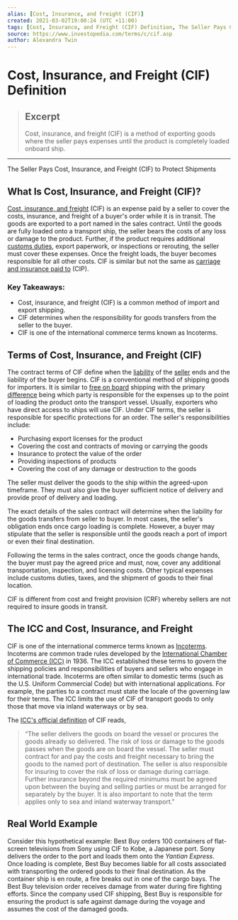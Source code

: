```yaml
---
alias: [Cost, Insurance, and Freight (CIF)]
created: 2021-03-02T19:00:24 (UTC +11:00)
tags: [Cost, Insurance, and Freight (CIF) Definition, The Seller Pays Cost, Insurance, and Freight (CIF) to Protect Shipments]
source: https://www.investopedia.com/terms/c/cif.asp
author: Alexandra Twin
---
```


# Cost, Insurance, and Freight (CIF) Definition

> ## Excerpt
> Cost, insurance, and freight (CIF) is a method of exporting goods where the seller pays expenses until the product is completely loaded onboard ship.

---

The Seller Pays Cost, Insurance, and Freight (CIF) to Protect Shipments
## What Is Cost, Insurance, and Freight (CIF)?

[Cost, insurance, and freight](https://www.investopedia.com/ask/answers/072815/what-difference-between-cost-and-freight-cfr-and-cost-insurance-and-freight-cif.asp) (CIF) is an expense paid by a seller to cover the costs, insurance, and freight of a buyer's order while it is in transit. The goods are exported to a port named in the sales contract. Until the goods are fully loaded onto a transport ship, the seller bears the costs of any loss or damage to the product. Further, if the product requires additional [customs duties](https://www.investopedia.com/terms/d/duty.asp), export paperwork, or inspections or rerouting, the seller must cover these expenses. Once the freight loads, the buyer becomes responsible for all other costs. CIF is similar but not the same as [carriage and insurance paid to](https://www.investopedia.com/terms/c/carriage-and-insurance-paid-cip.asp) (CIP).

### Key Takeaways:

-   Cost, insurance, and freight (CIF) is a common method of import and export shipping.
-   CIF determines when the responsibility for goods transfers from the seller to the buyer.
-   CIF is one of the international commerce terms known as Incoterms.

## Terms of Cost, Insurance, and Freight (CIF)

The contract terms of CIF define when the [liability](https://www.investopedia.com/terms/l/liability.asp) of the [seller](https://www.investopedia.com/terms/s/seller.asp) ends and the liability of the buyer begins. CIF is a conventional method of shipping goods for importers. It is similar to [free on board](https://www.investopedia.com/terms/f/fob.asp) shipping with the primary [difference](https://www.investopedia.com/ask/answers/020215/what-difference-between-cif-and-fob.asp) being which party is responsible for the expenses up to the point of loading the product onto the transport vessel. Usually, exporters who have direct access to ships will use CIF. Under CIF terms, the seller is responsible for specific protections for an order. The seller's responsibilities include:

-   Purchasing export licenses for the product
-   Covering the cost and contracts of moving or carrying the goods
-   Insurance to protect the value of the order
-   Providing inspections of products
-   Covering the cost of any damage or destruction to the goods

The seller must deliver the goods to the ship within the agreed-upon timeframe. They must also give the buyer sufficient notice of delivery and provide proof of delivery and loading.

The exact details of the sales contract will determine when the liability for the goods transfers from seller to buyer. In most cases, the seller's obligation ends once cargo loading is complete. However, a buyer may stipulate that the seller is responsible until the goods reach a port of import or even their final destination. 

Following the terms in the sales contract, once the goods change hands, the buyer must pay the agreed price and must, now, cover any additional transportation, inspection, and licensing costs. Other typical expenses include customs duties, taxes, and the shipment of goods to their final location.

CIF is different from cost and freight provision (CRF) whereby sellers are not required to insure goods in transit.

## The ICC and Cost, Insurance, and Freight

CIF is one of the international commerce terms known as [Incoterms](https://www.investopedia.com/terms/i/incoterms.asp). Incoterms are common trade rules developed by the [International Chamber of Commerce (ICC)](https://www.investopedia.com/terms/i/international-chamber-of-commerce-icc.asp) in 1936. The ICC established these terms to govern the shipping policies and responsibilities of buyers and sellers who engage in international trade. Incoterms are often similar to domestic terms (such as the U.S. Uniform Commercial Code) but with international applications. For example, the parties to a contract must state the locale of the governing law for their terms. The ICC limits the use of CIF of transport goods to only those that move via inland waterways or by sea.

The [ICC's official definition](https://iccwbo.org/resources-for-business/incoterms-rules/incoterms-rules-2010/) of CIF reads,

> “The seller delivers the goods on board the vessel or procures the goods already so delivered. The risk of loss or damage to the goods passes when the goods are on board the vessel. The seller must contract for and pay the costs and freight necessary to bring the goods to the named port of destination. The seller is also responsible for insuring to cover the risk of loss or damage during carriage. Further insurance beyond the required minimums must be agreed upon between the buying and selling parties or must be arranged for separately by the buyer. It is also important to note that the term applies only to sea and inland waterway transport."

## Real World Example

Consider this hypothetical example: Best Buy orders 100 containers of flat-screen televisions from Sony using CIF to Kobe, a Japanese port. Sony delivers the order to the port and loads them onto the _Yantian Express_. Once loading is complete, Best Buy becomes liable for all costs associated with transporting the ordered goods to their final destination. As the container ship is en route, a fire breaks out in one of the cargo bays. The Best Buy television order receives damage from water during fire fighting efforts. Since the company used CIF shipping, Best Buy is responsible for ensuring the product is safe against damage during the voyage and assumes the cost of the damaged goods.

